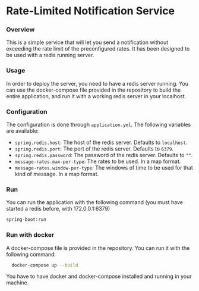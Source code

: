 # Rate-Limited Notification Service

### Overview

This is a simple service that will let you send a notification without exceeding the rate limit of the preconfigured
rates.
It has been designed to be used with a redis running server.

### Usage

In order to deploy the server, you need to have a redis server running. You can use the docker-compose file provided in
the repository to build the entire application, and run it with a working redis server in your localhost.

### Configuration

The configuration is done through `application.yml`. The following variables are available:

- `spring.redis.host`: The host of the redis server. Defaults to `localhost`.
- `spring.redis.port`: The port of the redis server. Defaults to `6379`.
- `spring.redis.password`: The password of the redis server. Defaults to `""`.
- `message-rates.max-per-type`: The rates to be used. In a map format.
- `message-rates.window-per-type`: The windows of time to be used for that kind of message. In a map format.

### Run

You can run the application with the following command (you must have started a redis before, with 172.0.0.1:6379)

```bash
spring-boot:run
```

### Run with docker

A docker-compose file is provided in the repository. You can run it with the following command:

```bash
  docker-compose up --build
```

You have to have docker and docker-compose installed and running in your machine.